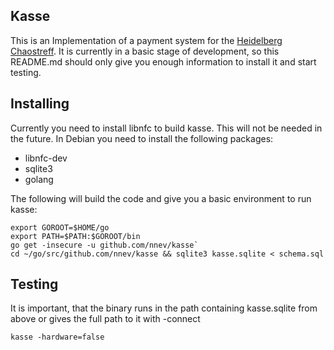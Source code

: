 ## Kasse

This is an Implementation of a payment system for the
[Heidelberg Chaostreff](https://www.noname-ev.de). It is currently in a basic
stage of development, so this README.md should only give you enough information to
install it and start testing.

## Installing

Currently you need to install libnfc to build kasse. This will not be needed in
the future. In Debian you need to install the following packages:

- libnfc-dev
- sqlite3
- golang

The following will build the code and give you a basic environment to run kasse:

```
export GOROOT=$HOME/go
export PATH=$PATH:$GOROOT/bin
go get -insecure -u github.com/nnev/kasse`
cd ~/go/src/github.com/nnev/kasse && sqlite3 kasse.sqlite < schema.sql
```

## Testing

It is important, that the binary runs in the path containing kasse.sqlite from
above or gives the full path to it with -connect

`kasse -hardware=false`

